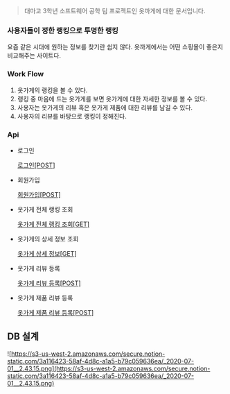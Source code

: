 > 대마고 3학년 소프트웨어 공학 팀 프로젝트인 옷까게에 대한 문서입니다.

### 사용자들이 정한 랭킹으로 투명한 랭킹

요즘 같은 시대에 원하는 정보를 찾기란 쉽지 않다.  옷까게에서는 어떤 쇼핑몰이 좋은지 비교해주는 사이트다.

### Work Flow

1. 옷가게의 랭킹을 볼 수 있다.
2. 랭킹 중 마음에 드는 옷가게를 보면 옷가게에 대한 자세한 정보를 볼 수 있다.
3. 사용자는 옷가게의 리뷰 혹은 옷가게 제품에 대한 리뷰를 남길 수 있다.
4. 사용자의 리뷰를 바탕으로 랭킹이 정해진다.

### Api

- 로그인

    [로그인[POST]](https://www.notion.so/POST-fad05aecc46844efa83c526718918e2b)

- 회원가입

    [회원가입[POST]](https://www.notion.so/POST-6c8a240b061440febf6ae2f3ea56cffc)

- 옷가게 전체 랭킹 조회

    [옷가게 전체 랭킹 조회[GET]](https://www.notion.so/GET-62a35ffb4a6b4665af03d4780667eec8)

- 옷가게의 상세 정보 조회

    [옷가게 상세 정보[GET]](https://www.notion.so/GET-35b14b1e6b61420c9369475ae3b4c59a)

- 옷가게 리뷰 등록

    [옷가게 리뷰 등록[POST]](https://www.notion.so/POST-ab32c2bb5d4c4097ab4ee8419da0f549)

- 옷가게 제품 리뷰 등록

    [옷가게 제품 리뷰 등록[POST]](https://www.notion.so/POST-05c28ce8154944e4bb53cf9c39b5efcc)

## DB 설계

![https://s3-us-west-2.amazonaws.com/secure.notion-static.com/3a116423-58af-4d8c-a1a5-b79c059636ea/_2020-07-01__2.43.15.png](https://s3-us-west-2.amazonaws.com/secure.notion-static.com/3a116423-58af-4d8c-a1a5-b79c059636ea/_2020-07-01__2.43.15.png)